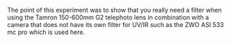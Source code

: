 The point of this experiment was to show that you really need a filter 
when using the Tamron 150-600mm G2 telephoto lens in combination with a camera
that does not have its own filter for UV/IR such as the ZWO ASI 533 mc pro which is used here.
